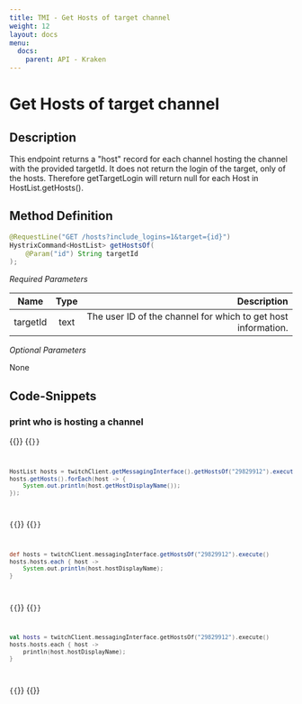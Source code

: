 ```yaml
---
title: TMI - Get Hosts of target channel
weight: 12
layout: docs
menu: 
  docs:
    parent: API - Kraken
---
```


# Get Hosts of target channel

## Description

This endpoint returns a "host" record for each channel hosting the channel with the provided targetId. It does not 
return the login of the target, only of the hosts. Therefore getTargetLogin will return null for each Host in 
HostList.getHosts().

## Method Definition

```java
@RequestLine("GET /hosts?include_logins=1&target={id}")
HystrixCommand<HostList> getHostsOf(
    @Param("id") String targetId
);
```

*Required Parameters*

| Name          | Type      | Description  |
| ------------- |:---------:| -----------------:|
| targetId | text | The user ID of the channel for which to get host information. |

*Optional Parameters*

None

## Code-Snippets

### print who is hosting a channel

{{<codeblocks>}}
{{<code Java>}}
```java
HostList hosts = twitchClient.getMessagingInterface().getHostsOf("29829912").execute();
hosts.getHosts().forEach(host -> {
    System.out.println(host.getHostDisplayName());
});
```
{{</code>}}
{{<code Groovy>}}
```groovy
def hosts = twitchClient.messagingInterface.getHostsOf("29829912").execute()
hosts.hosts.each { host ->
    System.out.println(host.hostDisplayName);
}
```
{{</code>}}
{{<code Kotlin>}}
```kotlin
val hosts = twitchClient.messagingInterface.getHostsOf("29829912").execute()
hosts.hosts.each { host ->
    println(host.hostDisplayName);
}
```
{{</code>}}
{{</codeblocks>}}
